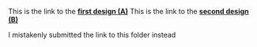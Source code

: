 This is the link to the **[first design (A)](https://goody-1.github.io/home.html)**
This is the link to the **[second design (B)](https://goody-1.github.io/grid.html)**

I mistakenly submitted the link to this folder instead
